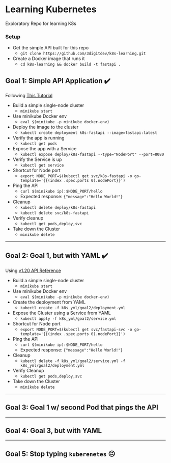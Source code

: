 # Learning Kubernetes
Exploratory Repo for learning K8s

### Setup

- Get the simple API built for this repo
  - `git clone https://github.com/3digitdev/k8s-learning.git`
- Create a Docker image that runs it
  - `cd k8s-learning && docker build -t fastapi .`

## Goal 1:  Simple API Application  :heavy_check_mark:

Following [This Tutorial](https://kubernetes.io/docs/tutorials/kubernetes-basics/)

- Build a simple single-node cluster
  - `minikube start`
- Use minikube Docker env
  - `eval $(minikube -p minikube docker-env)`
- Deploy the image to the cluster
  - `kubectl create deployment k8s-fastapi --image=fastapi:latest`
- Verify the app is running
  - `kubectl get pods`
- Expose the app with a Service
  - `kubectl expose deploy/k8s-fastapi --type="NodePort" --port=8080`
- Verify the Service is up
  - `kubectl get service`
- Shortcut for Node port
  - `export NODE_PORT=$(kubectl get svc/k8s-fastapi -o go-template='{{(index .spec.ports 0).nodePort}}')`
- Ping the API
  - `curl $(minikube ip):$NODE_PORT/hello`
  - Expected response:  `{"message":"Hello World!"}`
- Cleanup
  - `kubectl delete deploy/k8s-fastapi`
  - `kubectl delete svc/k8s-fastapi`
- Verify cleanup
  - `kubectl get pods,deploy,svc`
- Take down the Cluster
  - `minikube delete`

---

## Goal 2:  Goal 1, but with YAML  :heavy_check_mark:

Using [v1.20 API Reference](https://kubernetes.io/docs/reference/generated/kubernetes-api/v1.20/)

- Build a simple single-node cluster
  - `minikube start`
- Use minikube Docker env
  - `eval $(minikube -p minikube docker-env)`
- Create the deployment from YAML
  - `kubectl create -f k8s_yml/goal2/deployment.yml`
- Expose the Cluster using a Service from YAML
  - `kubectl apply -f k8s_yml/goal2/service.yml`
- Shortcut for Node port
  - `export NODE_PORT=$(kubectl get svc/fastapi-svc -o go-template='{{(index .spec.ports 0).nodePort}}')`
- Ping the API
  - `curl $(minikube ip):$NODE_PORT/hello`
  - Expected response:  `{"message":"Hello World!"}`
- Cleanup
  - `kubectl delete -f k8s_yml/goal2/service.yml -f k8s_yml/goal2/deployment.yml`
- Verify Cleanup
  - `kubectl get pods,deploy,svc`
- Take down the Cluster
  - `minikube delete`

---

## Goal 3:  Goal 1 w/ second Pod that pings the API

---

## Goal 4:  Goal 3, but with YAML

---

## Goal 5:  Stop typing `kuberenetes` :confounded: